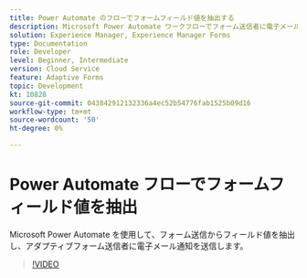 ```yaml
---
title: Power Automate のフローでフォームフィールド値を抽出する
description: Microsoft Power Automate ワークフローでフォーム送信者に電子メール通知を送信する
solution: Experience Manager, Experience Manager Forms
type: Documentation
role: Developer
level: Beginner, Intermediate
version: Cloud Service
feature: Adaptive Forms
topic: Development
kt: 10828
source-git-commit: 043842912132336a4ec52b54776fab1525b09d16
workflow-type: tm+mt
source-wordcount: '50'
ht-degree: 0%

---
```


# Power Automate フローでフォームフィールド値を抽出

Microsoft Power Automate を使用して、フォーム送信からフィールド値を抽出し、アダプティブフォーム送信者に電子メール通知を送信します。

>[!VIDEO](https://video.tv.adobe.com/v/345957/?quality=12&learn=on)
